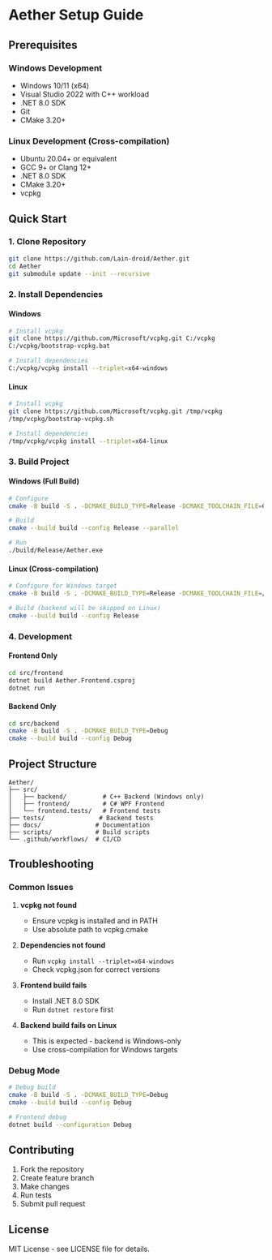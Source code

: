 # Aether Setup Guide

## Prerequisites

### Windows Development
- Windows 10/11 (x64)
- Visual Studio 2022 with C++ workload
- .NET 8.0 SDK
- Git
- CMake 3.20+

### Linux Development (Cross-compilation)
- Ubuntu 20.04+ or equivalent
- GCC 9+ or Clang 12+
- .NET 8.0 SDK
- CMake 3.20+
- vcpkg

## Quick Start

### 1. Clone Repository
```bash
git clone https://github.com/Lain-droid/Aether.git
cd Aether
git submodule update --init --recursive
```

### 2. Install Dependencies

#### Windows
```bash
# Install vcpkg
git clone https://github.com/Microsoft/vcpkg.git C:/vcpkg
C:/vcpkg/bootstrap-vcpkg.bat

# Install dependencies
C:/vcpkg/vcpkg install --triplet=x64-windows
```

#### Linux
```bash
# Install vcpkg
git clone https://github.com/Microsoft/vcpkg.git /tmp/vcpkg
/tmp/vcpkg/bootstrap-vcpkg.sh

# Install dependencies
/tmp/vcpkg/vcpkg install --triplet=x64-linux
```

### 3. Build Project

#### Windows (Full Build)
```bash
# Configure
cmake -B build -S . -DCMAKE_BUILD_TYPE=Release -DCMAKE_TOOLCHAIN_FILE=C:/vcpkg/scripts/buildsystems/vcpkg.cmake

# Build
cmake --build build --config Release --parallel

# Run
./build/Release/Aether.exe
```

#### Linux (Cross-compilation)
```bash
# Configure for Windows target
cmake -B build -S . -DCMAKE_BUILD_TYPE=Release -DCMAKE_TOOLCHAIN_FILE=/tmp/vcpkg/scripts/buildsystems/vcpkg.cmake

# Build (backend will be skipped on Linux)
cmake --build build --config Release
```

### 4. Development

#### Frontend Only
```bash
cd src/frontend
dotnet build Aether.Frontend.csproj
dotnet run
```

#### Backend Only
```bash
cd src/backend
cmake -B build -S . -DCMAKE_BUILD_TYPE=Debug
cmake --build build --config Debug
```

## Project Structure

```
Aether/
├── src/
│   ├── backend/          # C++ Backend (Windows only)
│   ├── frontend/         # C# WPF Frontend
│   └── frontend.tests/   # Frontend tests
├── tests/               # Backend tests
├── docs/               # Documentation
├── scripts/            # Build scripts
└── .github/workflows/  # CI/CD
```

## Troubleshooting

### Common Issues

1. **vcpkg not found**
   - Ensure vcpkg is installed and in PATH
   - Use absolute path to vcpkg.cmake

2. **Dependencies not found**
   - Run `vcpkg install --triplet=x64-windows`
   - Check vcpkg.json for correct versions

3. **Frontend build fails**
   - Install .NET 8.0 SDK
   - Run `dotnet restore` first

4. **Backend build fails on Linux**
   - This is expected - backend is Windows-only
   - Use cross-compilation for Windows targets

### Debug Mode

```bash
# Debug build
cmake -B build -S . -DCMAKE_BUILD_TYPE=Debug
cmake --build build --config Debug

# Frontend debug
dotnet build --configuration Debug
```

## Contributing

1. Fork the repository
2. Create feature branch
3. Make changes
4. Run tests
5. Submit pull request

## License

MIT License - see LICENSE file for details.